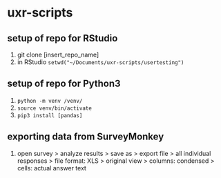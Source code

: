 # uxr-scripts
## setup of repo for RStudio
1. git clone [insert_repo_name]
2. in RStudio `setwd("~/Documents/uxr-scripts/usertesting")`

## setup of repo for Python3
1. ```python -m venv /venv/```
2. ```source venv/bin/activate```
3. ```pip3 install [pandas]```

## exporting data from SurveyMonkey
1. open survey > analyze results > save as > export file > all individual responses > file format: XLS > original view > columns: condensed > cells: actual answer text